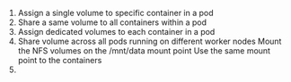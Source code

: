 1. Assign a single volume to specific container in a pod
2. Share a same volume to all containers within a pod
3. Assign dedicated volumes to each container in a pod
4. Share volume across all pods running on different worker nodes
    Mount the NFS volumes on the /mnt/data mount point
    Use the same mount point to the containers
5. 
